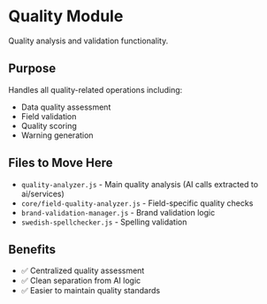 # Quality Module

Quality analysis and validation functionality.

## Purpose

Handles all quality-related operations including:
- Data quality assessment
- Field validation
- Quality scoring
- Warning generation

## Files to Move Here

- `quality-analyzer.js` - Main quality analysis (AI calls extracted to ai/services)
- `core/field-quality-analyzer.js` - Field-specific quality checks
- `brand-validation-manager.js` - Brand validation logic
- `swedish-spellchecker.js` - Spelling validation

## Benefits

- ✅ Centralized quality assessment
- ✅ Clean separation from AI logic
- ✅ Easier to maintain quality standards 